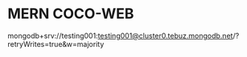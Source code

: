 # MERN COCO-WEB

mongodb+srv://testing001:testing001@cluster0.tebuz.mongodb.net/?retryWrites=true&w=majority
